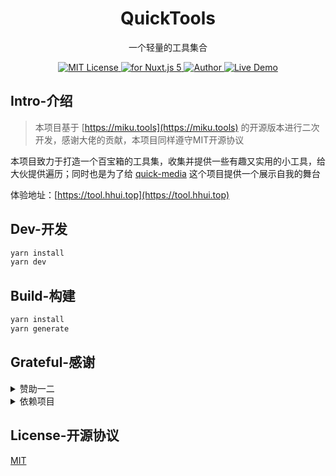 <p align="center">
<h1 align="center">QuickTools</h1>
<p align="center">一个轻量的工具集合</p>
<p align="center">
    <a href="https://github.com/liuyueyi/quick-tools/blob/master/LICENSE">
        <img src="https://img.shields.io/github/license/liuyueyi/quick-tools.svg" alt="MIT License" />
    </a>
    <a href="https://vuejs.org/" target="_blank">
        <img src="https://img.shields.io/badge/nuxt.js-v5.x-green.svg" alt="for Nuxt.js 5">
    </a>
    <a href="https://hhui.top/" target="_blank">
        <img src="https://badgen.net/badge/author/liuyueyi/f2a" alt="Author">
    </a>
    <a href="https://tool.hhui.top/" target="_blank">
        <img src="https://img.shields.io/badge/%F0%9F%9A%80-open--in--browser-e10079.svg" alt="Live Demo">
    </a>
</p>

## Intro-介绍

> 本项目基于 [https://miku.tools](https://miku.tools) 的开源版本进行二次开发，感谢大佬的贡献，本项目同样遵守MIT开源协议

本项目致力于打造一个百宝箱的工具集，收集并提供一些有趣又实用的小工具，给大伙提供遍历；同时也是为了给 [quick-media](https://github.com/liuyueyi/quick-media)
这个项目提供一个展示自我的舞台

体验地址：[https://tool.hhui.top](https://tool.hhui.top)

## Dev-开发

```bash
yarn install
yarn dev
```

## Build-构建

```bash
yarn install
yarn generate
```

## Grateful-感谢

<details><summary>赞助一二</summary>

![赞助一二](https://blog.hhui.top/hexblog/imgs/info/payHhui.png)

</details>


<details><summary>依赖项目</summary>

- https://github.com/Ice-Hazymoon/MikuTools
- https://github.com/nuxt
- https://github.com/iamkun/dayjs
- https://github.com/expressjs/express
- https://github.com/ytdl-org/youtube-dl
- https://github.com/Binaryify/NeteaseCloudMusicApi
- https://github.com/cnwhy/nzh
- https://github.com/tsayen/dom-to-image
- https://github.com/akveo/eva-icons
- https://github.com/jnordberg/gif.js/
- https://github.com/cozmo/jsQR
- https://github.com/hinesboy/mavonEditor
- https://github.com/vinta/pangu.js
- https://github.com/alexeyten/qr-image
- https://github.com/mumuy/relationship
- https://github.com/nhnent/tui.image-editor
- https://github.com/mirari/v-viewer
- https://github.com/xiaokaike/vue-color
- https://github.com/Inndy/vue-clipboard2
- https://github.com/MoePlayer/vue-dplayer
- https://github.com/euvl/vue-js-modal
- https://github.com/surmon-china/vue-quill-editor
- https://github.com/NightCatSama/vue-slider-component
- https://github.com/highlightjs/highlight.js
- https://github.com/hotoo/pinyin
- https://github.com/shadowcz007/DYText
- https://github.com/egoist/video2gif
- https://github.com/lokesh/color-thief
- https://github.com/bgrins/TinyColor
- https://github.com/bunkat/later
- https://github.com/faisalman/ua-parser-js
- https://github.com/mengxiong10/vue2-datepicker
- https://github.com/gblazex/smoothscroll-for-websites
- https://github.com/kaimallea/isMobile
- https://github.com/axios/axios
- https://github.com/daniellmb/console.style
- https://github.com/Ice-Hazymoon/telegram_sticker_downloader
- https://github.com/Ice-Hazymoon/idcard_generator
- https://github.com/brix/crypto-js
- https://github.com/chanind/hanzi-writer
- https://github.com/niklasvh/html2canvas
- https://github.com/beautify-web/js-beautify
- https://github.com/josdejong/jsoneditor
- https://github.com/lodash/lodash
- https://github.com/typicode/lowdb
- https://github.com/markedjs/marked
- https://github.com/necolas/normalize.css/
- https://www.npmjs.com/package/tinycolor2
- https://github.com/hilongjw/vue-lazyload
- https://github.com/robinvdvleuten/vuex-persistedstate
- https://github.com/m13253/JPEGreen
</details>

## License-开源协议

[MIT](LICENSE)

